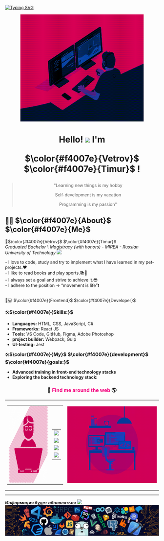 [![Typing SVG](https://readme-typing-svg.herokuapp.com?font=Fira+Code&size=24&pause=1000&color=F4007E&random=false&width=435&lines=Welcome+to+my+profile+GitHub)](https://git.io/typing-svg)

<div align="center">
  <img alt="GIF" src="./gif/codeTest.gif" width="80%" height="350" />
</div>

<h1 align="center">
  Hello! 
  <img src="https://raw.githubusercontent.com/MartinHeinz/MartinHeinz/master/wave.gif" width="30px"> 
  I'm 
  <span>
  
  $\color{#f4007e}{Vetrov}$ $\color{#f4007e}{Timur}$ 
  </span>!
</h1>




<blockquote align="center">
  <p>"Learning new things is my hobby</p>
  <p>Self-development is my vacation</p>
  <p>Programming is my passion"</p>
</blockquote>


## 🙋‍♂️ <span style='font-size: 24px'>  **$\color{#f4007e}{About}$ $\color{#f4007e}{Me}$** </span>

🚀<span>$\color{#f4007e}{Vetrov}$ $\color{#f4007e}{Timur}$</span>  
*Graduated Bachelor \ Magistracy (with honors) - MIREA - Russian University of Technology* <img src="https://emoji.slack-edge.com/T0172CCPGUW/party-blob/d7253707fa13e9ee.gif" width="30"/>
<div>
    <p style="margin: 0"> - I love to code, study and try to implement what I have learned in my pet-projects.❤️ </p>
    <p style="margin: 0"> - I like to read books and play sports.📚💪</p>
    <p style="margin: 0"> - I always set a goal and strive to achieve it.😎 </p>
    <p style="margin: 0; margin-bottom: 25px"> - I adhere to the position → “movement is life”❗ </p>
</div>

<span >👨💻 $\color{#f4007e}{Frontend}$ $\color{#f4007e}{Developer}$ </span>

🛠️<span style='font-size: 16px'>**$\color{#f4007e}{Skills:}$**</span> 


- **Languages:** HTML, CSS, JavaScript, С#
- **Frameworks:** React JS
- **Tools:** VS Code, GitHub, Figma, Adobe Photoshop
- **project builder:** Webpack, Gulp
- **UI-testing:** Jest

🛠️<span style='font-size: 16px'>**$\color{#f4007e}{My}$ $\color{#f4007e}{development}$ $\color{#f4007e}{goals:}$**</span> 

- **Advanced training in front-end technology stacks**
- **Exploring the backend technology stack:**

<h3 align="center">🔎<span style="color:#F4007E"> Find me around the web </span>🌎</h3>
<table align="center" width="100%">
  <tr>
    <td align="center">
      <table align="center" width="100%">
        <tr>
          <td align="center">
            <img width="150" height="250" src="./img/5438_-_Software_Developer-1024.webp">
          </td>
          <td align="center">
            <table align="center" width="100%">
              <tr>
                <td align="center">
                  <a href=""> <img src="#"/> </a>
                </td>
              </tr>
              <tr>
                <td align="center">
                  <a href=""> <img src="#" /> </a>
                </td>
              </tr>
              <tr>
                <td align="center">
                  <a href="https://twitter.com/"> <img src="#" /> </a>
                </td>
              </tr>
              <tr>
                <td align="center">
                  <a href="https://www.instagram.com/"> <img src="#" /> </a>
                </td>
              </tr>
            </table>
          </td>
        </tr>
      </table>
    </td>
    <td align="center">
      <img width="350" height="250" src="./gif/workspace.gif">
    </td>
  </tr>
</table>
<hr>

***Информация будет обновляться***
<img src="https://emoji.slack-edge.com/T0172CCPGUW/party-blob/d7253707fa13e9ee.gif" width="30"/>
<img src="./footer.webp">


